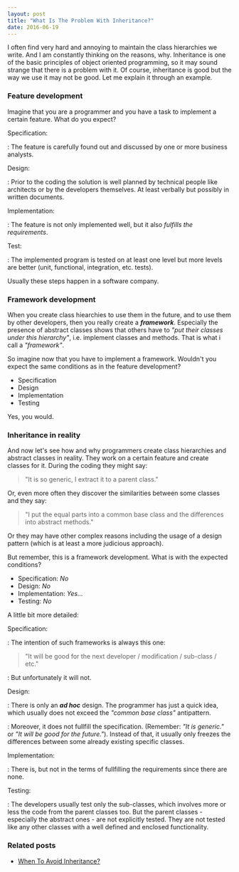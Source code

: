 ```yaml
---
layout: post
title: "What Is The Problem With Inheritance?"
date: 2016-06-19
---
```


I often find very hard and annoying to maintain the class hierarchies we write. And I am constantly thinking on the reasons, why. Inheritance is one of the basic principles of object oriented programming, so it may sound strange that there is a problem with it. Of course, inheritance is good but the way we use it may not be good. Let me explain it through an example.


### Feature development

Imagine that you are a programmer and you have a task to implement a certain feature. What do you expect?

Specification: 

: The feature is carefully found out and discussed by one or more business analysts.

Design: 

: Prior to the coding the solution is well planned by technical people like architects or by the developers themselves. At least verbally but possibly in written documents.

Implementation:

: The feature is not only implemented well, but it also *fulfills the requirements*.

Test:

: The implemented program is tested on at least one level but more levels are better (unit, functional, integration, etc. tests).

Usually these steps happen in a software company.


### Framework development

When you create class hiearchies to use them in the future, and to use them by other developers, then you really create a ***framework***. Especially the presence of abstract classes shows that others have to *"put their classes under this hierarchy"*, i.e. implement classes and methods. That is what i call a *"framework"*.

So imagine now that you have to implement a framework. Wouldn't you expect the same conditions as in the feature development?

* Specification
* Design
* Implementation
* Testing

Yes, you would.


### Inheritance in reality

And now let's see how and why programmers create class hierarchies and abstract classes in reality. They work on a certain feature and create classes for it. During the coding they might say:

> "It is so generic, I extract it to a parent class."

Or, even more often they discover the similarities between some classes and they say:

> "I put the equal parts into a common base class and the differences into abstract methods."

Or they may have other complex reasons including the usage of a design pattern (which is at least a more judicious approach).

But remember, this is a framework development. What is with the expected conditions?

* Specification: *No*
* Design: *No*
* Implementation: *Yes...*
* Testing: *No*

A little bit more detailed:

Specification:

: The intention of such frameworks is always this one:

> "It will be good for the next developer / modification / sub-class / etc."

: But unfortunately it will not.

Design:

: There is only an ***ad hoc*** design. The programmer has just a quick idea, which usually does not exceed the *"common base class"* antipattern.

: Moreover, it does not fullfill the specification. (Remember: *"It is generic."* or *"It will be good for the future."*). Instead of that, it usually only freezes the differences between some already existing specific classes.

Implementation:

: There is, but not in the terms of fullfilling the requirements since there are none.

Testing:

: The developers usually test only the sub-classes, which involves more or less the code from the parent classes too. But the parent classes - especially the abstract ones - are not explicitly tested. They are not tested like any other classes with a well defined and enclosed functionality.


### Related posts

* [When To Avoid Inheritance?](http://petozoltan.github.io/2016/06/18/when-to-avoid-inheritance.html)
